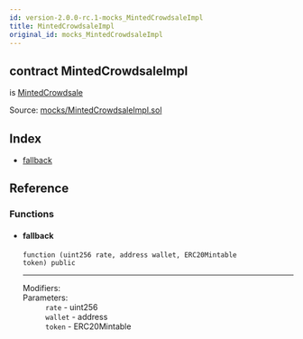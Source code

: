 ```yaml
---
id: version-2.0.0-rc.1-mocks_MintedCrowdsaleImpl
title: MintedCrowdsaleImpl
original_id: mocks_MintedCrowdsaleImpl
---
```


<div class="contract-doc"><div class="contract"><h2 class="contract-header"><span class="contract-kind">contract</span> MintedCrowdsaleImpl</h2><p class="base-contracts"><span>is</span> <a href="crowdsale_emission_MintedCrowdsale.html">MintedCrowdsale</a></p><div class="source">Source: <a href="https://github.com/OpenZeppelin/zeppelin-solidity/blob/v2.0.0-rc.1/contracts/mocks/MintedCrowdsaleImpl.sol" target="_blank">mocks/MintedCrowdsaleImpl.sol</a></div></div><div class="index"><h2>Index</h2><ul><li><a href="mocks_MintedCrowdsaleImpl.html#">fallback</a></li></ul></div><div class="reference"><h2>Reference</h2><div class="functions"><h3>Functions</h3><ul><li><div class="item function"><span id="fallback" class="anchor-marker"></span><h4 class="name">fallback</h4><div class="body"><code class="signature">function <strong></strong><span>(uint256 rate, address wallet, ERC20Mintable token) </span><span>public </span></code><hr/><dl><dt><span class="label-modifiers">Modifiers:</span></dt><dd></dd><dt><span class="label-parameters">Parameters:</span></dt><dd><div><code>rate</code> - uint256</div><div><code>wallet</code> - address</div><div><code>token</code> - ERC20Mintable</div></dd></dl></div></div></li></ul></div></div></div>
